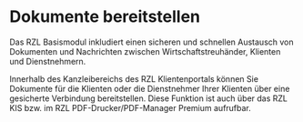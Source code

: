 # Dokumente bereitstellen

Das RZL Basismodul inkludiert einen sicheren und schnellen Austausch von Dokumenten und Nachrichten zwischen Wirtschaftstreuhänder, Klienten und Dienstnehmern.

Innerhalb des Kanzleibereichs des RZL Klientenportals können Sie Dokumente für die Klienten oder die Dienstnehmer Ihrer Klienten über eine gesicherte Verbindung bereitstellen. Diese Funktion ist auch über das RZL KIS bzw. im RZL PDF-Drucker/PDF-Manager Premium aufrufbar.